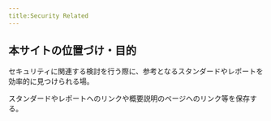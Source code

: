 ```yaml
---
title:Security Related
---
```


## 本サイトの位置づけ・目的

セキュリティに関連する検討を行う際に、参考となるスタンダードやレポートを効率的に見つけられる場。

スタンダードやレポートへのリンクや概要説明のページへのリンク等を保存する。



